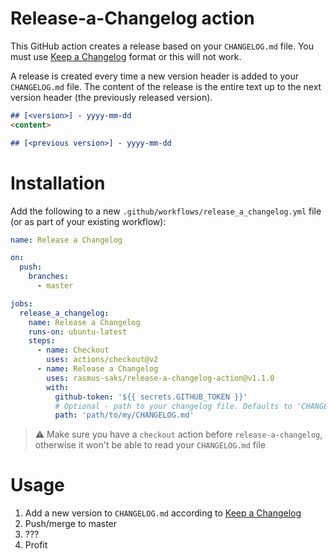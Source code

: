 # Release-a-Changelog action
This GitHub action creates a release based on your `CHANGELOG.md` file. 
You must use [Keep a Changelog](https://keepachangelog.com/en/1.0.0/) format or this will not work.

A release is created every time a new version header is added to your `CHANGELOG.md` file. The content of the release is the entire text up to the next version header (the previously released version).
```markdown
## [<version>] - yyyy-mm-dd
<content>

## [<previous version>] - yyyy-mm-dd
```



# Installation

Add the following to a new `.github/workflows/release_a_changelog.yml` file (or as part of your existing workflow):
```yaml
name: Release a Changelog

on:
  push:
    branches:
      - master

jobs:
  release_a_changelog:
    name: Release a Changelog
    runs-on: ubuntu-latest
    steps:
      - name: Checkout
        uses: actions/checkout@v2
      - name: Release a Changelog
        uses: rasmus-saks/release-a-changelog-action@v1.1.0
        with:
          github-token: '${{ secrets.GITHUB_TOKEN }}'
          # Optional - path to your changelog file. Defaults to 'CHANGELOG.md'
          path: 'path/to/my/CHANGELOG.md'
```

> :warning: Make sure you have a `checkout` action before `release-a-changelog`, otherwise it won't be able to read your `CHANGELOG.md` file

# Usage
1. Add a new version to `CHANGELOG.md` according to [Keep a Changelog](https://keepachangelog.com/en/1.0.0/)
2. Push/merge to master
3. ???
4. Profit
